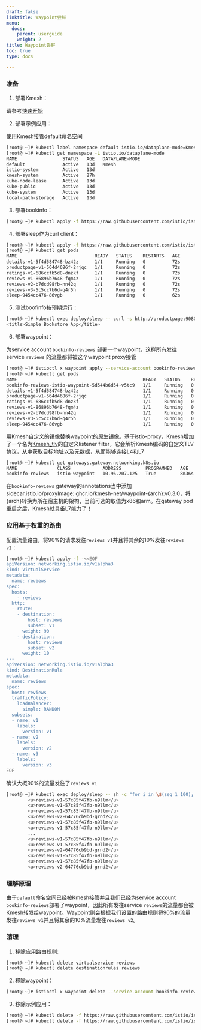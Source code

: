 ```yaml
---
draft: false
linktitle: Waypoint尝鲜
menu:
  docs:
    parent: userguide
    weight: 2
title: Waypoint尝鲜
toc: true
type: docs

---
```


### 准备

1. 部署Kmesh：

请参考[快速开始](https://kmesh.net/zh/docs/quickstart/)

2. 部署示例应用：

使用Kmesh接管default命名空间

```bash
[root@ ~]# kubectl label namespace default istio.io/dataplane-mode=Kmesh
[root@ ~]# kubectl get namespace -L istio.io/dataplane-mode
NAME                 STATUS   AGE   DATAPLANE-MODE
default              Active   13d   Kmesh
istio-system         Active   13d   
kmesh-system         Active   27h   
kube-node-lease      Active   13d   
kube-public          Active   13d   
kube-system          Active   13d   
local-path-storage   Active   13d   
```
 
3. 部署bookinfo：

```bash
[root@ ~]# kubectl apply -f https://raw.githubusercontent.com/istio/istio/release-1.21/samples/bookinfo/platform/kube/bookinfo.yaml
```

4. 部署sleep作为curl client：

```bash
[root@ ~]# kubectl apply -f https://raw.githubusercontent.com/istio/istio/release-1.21/samples/sleep/sleep.yaml
[root@ ~]# kubectl get pods
NAME                             READY   STATUS    RESTARTS   AGE
details-v1-5f4d584748-bz42z      1/1     Running   0          72s
productpage-v1-564d4686f-2rjqc   1/1     Running   0          72s
ratings-v1-686ccfb5d8-dnzkf      1/1     Running   0          72s
reviews-v1-86896b7648-fqm4z      1/1     Running   0          72s
reviews-v2-b7dcd98fb-nn42q       1/1     Running   0          72s
reviews-v3-5c5cc7b6d-q4r5h       1/1     Running   0          72s
sleep-9454cc476-86vgb            1/1     Running   0          62s
```

5. 测试boofinfo按预期运行：

```bash
[root@ ~]# kubectl exec deploy/sleep -- curl -s http://productpage:9080/ | grep -o "<title>.*</title>"
<title>Simple Bookstore App</title>
```

6. 部署waypoint：

为service account `bookinfo-reviews` 部署一个waypoint，这样所有发往service `reviews` 的流量都将被这个waypoint proxy接管

```bash
[root@ ~]# istioctl x waypoint apply --service-account bookinfo-reviews
[root@ ~]# kubectl get pods
NAME                                               READY   STATUS    RESTARTS   AGE
bookinfo-reviews-istio-waypoint-5d544b6d54-v5tc9   1/1     Running   0          4s
details-v1-5f4d584748-bz42z                        1/1     Running   0          4m35s
productpage-v1-564d4686f-2rjqc                     1/1     Running   0          4m35s
ratings-v1-686ccfb5d8-dnzkf                        1/1     Running   0          4m35s
reviews-v1-86896b7648-fqm4z                        1/1     Running   0          4m35s
reviews-v2-b7dcd98fb-nn42q                         1/1     Running   0          4m35s
reviews-v3-5c5cc7b6d-q4r5h                         1/1     Running   0          4m35s
sleep-9454cc476-86vgb                              1/1     Running   0          4m25s
```

用Kmesh自定义的镜像替换waypoint的原生镜像。基于istio-proxy，Kmesh增加了一个名为[Kmesh_tlv](https://github.com/kmesh-net/waypoint/tree/master/source/extensions/filters/listener/kmesh_tlv)的自定义listener filter，它会解析Kmesh编码的自定义TLV协议，从中获取目标地址以及元数据，从而能够连接L4和L7

```bash
[root@ ~]# kubectl get gateways.gateway.networking.k8s.io
NAME               CLASS            ADDRESS         PROGRAMMED   AGE
bookinfo-reviews   istio-waypoint   10.96.207.125   True         8m36s
```

在`bookinfo-reviews` gateway的annotations当中添加sidecar.istio.io/proxyImage: ghcr.io/kmesh-net/waypoint-{arch}:v0.3.0，将{arch}转换为所在宿主机的架构，当前可选的取值为x86和arm。在gateway pod重启之后，Kmesh就具备L7能力了！

### 应用基于权重的路由

配置流量路由，将90%的请求发往`reviews v1`并且将其余的10%发往`reviews v2`：

```bash
[root@ ~]# kubectl apply -f -<<EOF
apiVersion: networking.istio.io/v1alpha3
kind: VirtualService
metadata:
  name: reviews
spec:
  hosts:
    - reviews
  http:
  - route:
    - destination:
        host: reviews
        subset: v1
      weight: 90
    - destination:
        host: reviews
        subset: v2
      weight: 10
---
apiVersion: networking.istio.io/v1alpha3
kind: DestinationRule
metadata:
  name: reviews
spec:
  host: reviews
  trafficPolicy:
    loadBalancer:
      simple: RANDOM
  subsets:
  - name: v1
    labels:
      version: v1
  - name: v2
    labels:
      version: v2
  - name: v3
    labels:
      version: v3
EOF
```

确认大概90%的流量发往了`reviews v1`

```bash
[root@ ~]# kubectl exec deploy/sleep -- sh -c "for i in \$(seq 1 100); do curl -s http://productpage:9080/productpage | grep reviews-v.-; done"
        <u>reviews-v1-57c85f47fb-n9llm</u>
        <u>reviews-v1-57c85f47fb-n9llm</u>
        <u>reviews-v1-57c85f47fb-n9llm</u>
        <u>reviews-v2-64776cb9bd-grnd2</u>
        <u>reviews-v1-57c85f47fb-n9llm</u>
        <u>reviews-v1-57c85f47fb-n9llm</u>
        ...
        <u>reviews-v1-57c85f47fb-n9llm</u>
        <u>reviews-v1-57c85f47fb-n9llm</u>
        <u>reviews-v2-64776cb9bd-grnd2</u>
        <u>reviews-v1-57c85f47fb-n9llm</u>
        <u>reviews-v1-57c85f47fb-n9llm</u>
        <u>reviews-v2-64776cb9bd-grnd2</u> 
```

### 理解原理

由于`default`命名空间已经被Kmesh接管并且我们已经为service account `bookinfo-reviews`部署了waypoint，因此所有发往service `reviews`的流量都会被Kmesh转发给waypoint。Waypoint则会根据我们设置的路由规则将90%的流量发往`reviews v1`并且将其余的10%流量发往`reviews v2`。

### 清理

1. 移除应用路由规则:

```bash
[root@ ~]# kubectl delete virtualservice reviews
[root@ ~]# kubectl delete destinationrules reviews
```

2. 移除waypoint：

```bash
[root@ ~]# istioctl x waypoint delete --service-account bookinfo-reviews
```

3. 移除示例应用：

```bash
[root@ ~]# kubectl delete -f https://raw.githubusercontent.com/istio/istio/release-1.21/samples/bookinfo/platform/kube/bookinfo.yaml
[root@ ~]# kubectl delete -f https://raw.githubusercontent.com/istio/istio/release-1.21/samples/sleep/sleep.yaml
```
